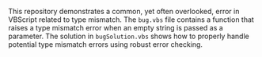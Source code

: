 This repository demonstrates a common, yet often overlooked, error in VBScript related to type mismatch.  The `bug.vbs` file contains a function that raises a type mismatch error when an empty string is passed as a parameter. The solution in `bugSolution.vbs` shows how to properly handle potential type mismatch errors using robust error checking.